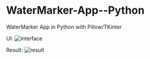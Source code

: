 # WaterMarker-App--Python
 WaterMarker App in Python with Pillow/TKinter
 
 UI:
 ![interface](https://user-images.githubusercontent.com/22460957/133173395-bec4901b-5636-4f5e-bb27-82037e87d61f.png)
 
 Result:
 ![result](https://user-images.githubusercontent.com/22460957/133173394-6e2d9a38-2c56-48df-bb85-8b85f06df844.png)
 


